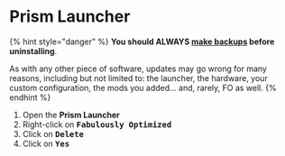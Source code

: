 # Prism Launcher

{% hint style="danger" %}
**You should ALWAYS [make backups](../backup/prism-launcher.md) before uninstalling**.

As with any other piece of software, updates may go wrong for many reasons, including but not limited to: the launcher, the hardware, your custom configuration, the mods you added... and, rarely, FO as well.
{% endhint %}

1. Open the **Prism Launcher**
2. Right-click on <kbd>**Fabulously Optimized**</kbd>
3. Click on <kbd>**Delete**</kbd>
4. Click on <kbd>**Yes**</kbd>

